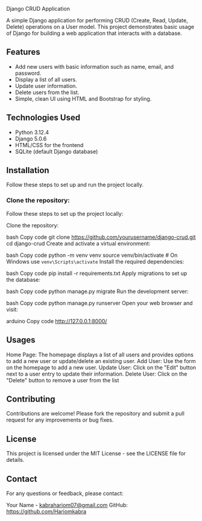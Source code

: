  Django CRUD Application

A simple Django application for performing CRUD (Create, Read, Update, Delete) operations on a User model. This project demonstrates basic usage of Django for building a web application that interacts with a database.

## Features

- Add new users with basic information such as name, email, and password.
- Display a list of all users.
- Update user information.
- Delete users from the list.
- Simple, clean UI using HTML and Bootstrap for styling.

## Technologies Used

- Python 3.12.4
- Django 5.0.6
- HTML/CSS for the frontend
- SQLite (default Django database)

## Installation

Follow these steps to set up and run the project locally.

### Clone the repository:


Follow these steps to set up the project locally:

Clone the repository:

bash
Copy code
git clone https://github.com/yourusername/django-crud.git
cd django-crud
Create and activate a virtual environment:

bash
Copy code
python -m venv venv
source venv/bin/activate  # On Windows use `venv\Scripts\activate`
Install the required dependencies:

bash
Copy code
pip install -r requirements.txt
Apply migrations to set up the database:

bash
Copy code
python manage.py migrate
Run the development server:

bash
Copy code
python manage.py runserver
Open your web browser and visit:

arduino
Copy code
http://127.0.0.1:8000/



## Usages
Home Page: The homepage displays a list of all users and provides options to add a new user or update/delete an existing user.
Add User: Use the form on the homepage to add a new user.
Update User: Click on the "Edit" button next to a user entry to update their information.
Delete User: Click on the "Delete" button to remove a user from the list

## Contributing
Contributions are welcome! Please fork the repository and submit a pull request for any improvements or bug fixes.

## License
This project is licensed under the MIT License - see the LICENSE file for details.

## Contact
For any questions or feedback, please contact:

Your Name - kabrahariom07@gmail.com
GitHub: https://github.com/Hariomkabra


